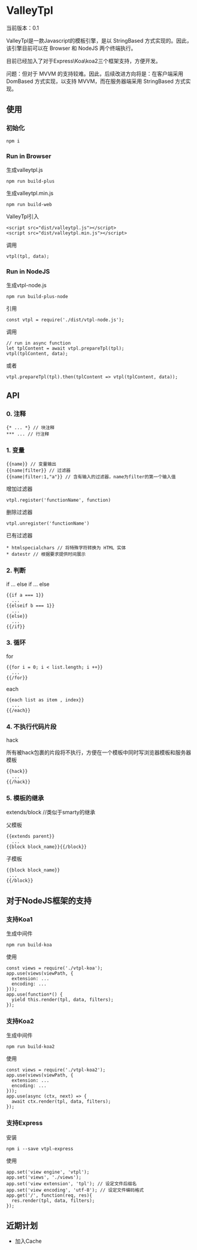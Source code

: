 # ValleyTpl

当前版本：0.1

ValleyTpl是一款Javascript的模板引擎，是以 StringBased 方式实现的。因此，该引擎目前可以在 Browser 和 NodeJS 两个终端执行。

目前已经加入了对于Express\Koa\koa2三个框架支持，方便开发。

问题：但对于 MVVM 的支持较难。因此，后续改进方向将是：在客户端采用 DomBased 方式实现，以支持 MVVM，而在服务器端采用 StringBased 方式实现。

## 使用

### 初始化

	npm i

### Run in Browser

生成valleytpl.js

	npm run build-plus

生成valleytpl.min.js

	npm run build-web

ValleyTpl引入

	<script src="dist/valleytpl.js"></script>
	<script src="dist/valleytpl.min.js"></script>

调用

	vtpl(tpl, data);

### Run in NodeJS

生成vtpl-node.js

	npm run build-plus-node

引用

	const vtpl = require('./dist/vtpl-node.js');

调用

	// run in async function
	let tplContent = await vtpl.prepareTpl(tpl);
	vtpl(tplContent, data);

或者

	vtpl.prepareTpl(tpl).then(tplContent => vtpl(tplContent, data));

## API

### 0. 注释

	{* ... *} // 块注释
	*** ... // 行注释

### 1. 变量

	{{name}} // 变量输出
	{{name|filter}} // 过滤器
	{{name|filter:1,"a"}} // 含有输入的过滤器，name为filter的第一个输入值

增加过滤器

	vtpl.register('functionName', function)

删除过滤器

	vtpl.unregister('functionName')

已有过滤器

	* htmlspecialchars // 将特殊字符转换为 HTML 实体
	* datestr // 根据要求提供时间展示

### 2. 判断

if ... else if ... else

	{{if a === 1}}
	  ...
	{{elseif b === 1}}
	  ...
	{{else}}
	  ...
	{{/if}}

### 3. 循环

for

	{{for i = 0; i < list.length; i ++}}
	  ...
	{{/for}}

each

	{{each list as item , index}}
	  ...
	{{/each}}

### 4. 不执行代码片段

hack

所有被hack包裹的片段将不执行，方便在一个模板中同时写浏览器模板和服务器模板

	{{hack}}
	  ...
	{{/hack}}

### 5. 模板的继承

extends/block //类似于smarty的继承

父模板

	{{extends parent}}
	  ...
	{{block block_name}}{{/block}}

子模板

	{{block block_name}}
	 ...
	{{/block}}

## 对于NodeJS框架的支持

### 支持Koa1

生成中间件

	npm run build-koa

使用

	const views = require('./vtpl-koa');
	app.use(views(viewPath, {
	  extension: ...
	  encoding: ...
	}));
	app.use(function*() {
	  yield this.render(tpl, data, filters);
	});

### 支持Koa2

生成中间件

	npm run build-koa2

使用

	const views = require('./vtpl-koa2');
	app.use(views(viewPath, {
	  extension: ...
	  encoding: ...
	}));
	app.use(async (ctx, next) => {
	  await ctx.render(tpl, data, filters);
	});

### 支持Express

安装

	npm i --save vtpl-express

使用

	app.set('view engine', 'vtpl');
	app.set('views', './views');
	app.set('view extension', 'tpl'); // 设定文件后缀名
	app.set('view encoding', 'utf-8'); // 设定文件编码格式
	app.get('/', function(req, res){
	  res.render(tpl, data, filters);
	});

## 近期计划

* 加入Cache
